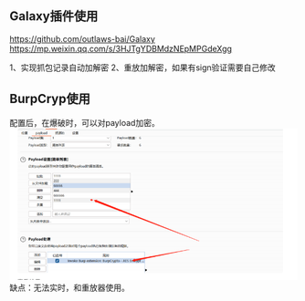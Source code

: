 ## **Galaxy插件使用**
<https://github.com/outlaws-bai/Galaxy>
<https://mp.weixin.qq.com/s/3HJTgYDBMdzNEpMPGdeXgg>

1、实现抓包记录自动加解密
2、重放加解密，如果有sign验证需要自己修改




## **BurpCryp使⽤**
配置后，在爆破时，可以对payload加密。
![](.topwrite/assets/image_1728820337306.png)
缺点：无法实时，和重放器使用。
